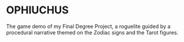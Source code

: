 # OPHIUCHUS

The game demo of my Final Degree Project, a roguelite guided by a procedural narrative themed on the Zodiac signs and the Tarot figures.
